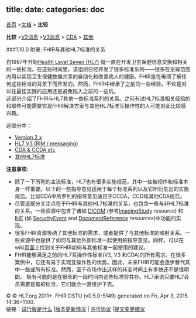 title: 
date: 
categories: doc
---

  [首页](../home/index.html) >[文档](documentation.html) > **比较**	


 **比较**  >[V2消息](comparison-v2.html) >[V3消息](comparison-v3.html) > [CDA](comparison-cda.html) > [其他](comparison-other.html) 

###1.10.0  附录: FHIR与其他HL7标准的关系

自1987年开始[Health Level Seven (HL7)](http://www.hl7.org) 就一直在开发卫生保健信息交换和相关的一些标准。在这些时间里，该组织已经开发了很多标准系列——很多在全球范围内用以实现卫生保健数据共享的自动化和改善病人的健康。FHIR是在毋须了解任何这些标准的背景下而开发的。然而，FHIR中继承了之前的一些经验，不论是对以往最佳实践的应用还是避免陷入之前的一些坑。   
这部分介绍了FHIR与HL7其他一些标准系列的关系。之前有过HL7标准相关经验的和那些可能需要实现FHIR解决方案与其他HL7标准互操作性的人可能对此比较感兴趣。  

这部分中：
*   [Version 2.x](comparison-v2.html)
*   [HL7 V3 (RIM / messaging)](comparison-v3.html)
*   [CDA &amp; CCDA etc](comparison-cda.html)
*   [其他HL7标准](comparison-other.html)

**注意事项:**

*	除了一下所列的主流标准，HL7也有很多实施规范，其中一些被视作和标准本身一样重要。以下的一些指导意见适用于每个标准系列以及它所衍生出的实施规范。比如CDA中所罗列的指导意见适用于CCDA，CCD和其他CDA规范。    
*   尽管这部分关注点在于FHIR与其他HL7标准的关系，也包含一些与非HL7标准的关系。一些资源中包含了诸如 [DICOM](http://medical.nema.org)  (参考[ImagingStudy](../clin/imagingstudy.html) resource) 和 [IHE](http://www.ihe.net/)  (如 [SecurityEvent](../infra/securityevent.html) and [DocumentReference](../infra/documentreference.html) resources)中功能的实现。   
*   很多FHIR资源吸纳了其他标准的需求，或者提供了与其他标准的映射关系。一些资源中也提供了如何与其他外部标准一起使用的指导意见。同样，可以在wiki[页面](http://wiki.hl7.org/index.php?title=FHIR_and_Other_Specifications)上找到关于FHIR如何与其他标准一起使用的建议。   
*   FHIR能够满足之前的HL7互操作性标准(V2, V3 和CDA)的所有需求。在很多案例中，它还有易于实现互操作性的优势。因此，未来FHIR可能会逐步替代其中一些或所有标准。然而，至于市场作出这样的转变时间上有多快还不是很明朗。 极有可能的是在很长的一段时间内这些标准将共存。HL7承诺只要HL7会员需要现有的标准，它们就会一直维护下去。
 

&copy; © HL7.org 2011+. FHIR DSTU (v0.5.0-5149) generated on Fri, Apr 3, 2015 14:36+1100\.  
  链接：[试行版是什么](http://hl7.org/implement/standards/fhir/dstu.html) |[版本更新情况](http://hl7.org/implement/standards/fhir/history.html) | [许可协议](http://hl7.org/implement/standards/fhir/license.html) |[提交变更建议](http://gforge.hl7.org/gf/project/fhir/tracker/?action=TrackerItemAdd&tracker_id=677) 		